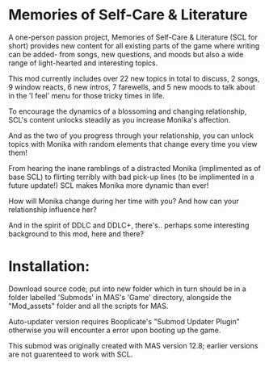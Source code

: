 # Memories of Self-Care & Literature

A one-person passion project, Memories of Self-Care & Literature (SCL for short) provides new content for all existing parts of the game where writing can be added- from songs, new questions, and moods but also a wide range of light-hearted and interesting topics. 

This mod currently includes over 22 new topics in total to discuss, 2 songs, 9 window reacts, 6 new intros, 7 farewells, and 5 new moods to talk about in the 'I feel' menu for those tricky times in life.

To encourage the dynamics of a blossoming and changing relationship, SCL's content unlocks steadily as you increase Monika's affection.

And as the two of you progress through your relationship, you can unlock topics with Monika with random elements that change every time you view them!

From hearing the inane ramblings of a distracted Monika (implimented as of base SCL) to flirting terribly with bad pick-up lines (to be implimented in a future update!) SCL makes Monika more dynamic than ever!

How will Monika change during her time with you? And how can your relationship influence her? 

And in the spirit of DDLC and DDLC+, there's.. perhaps some interesting background to this mod, here and there?

# Installation:

Download source code; put into new folder which in turn should be in a folder labelled 'Submods' in MAS's 'Game' directory, alongside the "Mod_assets" folder and all the scripts for MAS.

Auto-updater version requires Booplicate's "Submod Updater Plugin" otherwise you will encounter a error upon booting up the game.

This submod was originally created with MAS version 12.8; earlier versions are not guarenteed to work with SCL.
